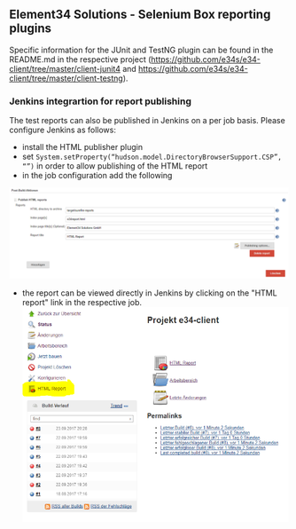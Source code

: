 ## Element34 Solutions - Selenium Box reporting plugins

Specific information for the JUnit and TestNG plugin can be found in the README.md in the respective project (https://github.com/e34s/e34-client/tree/master/client-junit4 and https://github.com/e34s/e34-client/tree/master/client-testng). 

### Jenkins integrartion for report publishing
The test reports can also be published in Jenkins on a per job basis. Please configure Jenkins as follows: 

- install the HTML publisher plugin 
- set ``System.setProperty(“hudson.model.DirectoryBrowserSupport.CSP”, “”)`` in order to allow publishing of the HTML report 
- in the job configuration add the following  

![alt text](/images/html-publisher.PNG "HTML publisher setup")
  
- the report can be viewed directly in Jenkins by clicking on the "HTML report" link in the respective job. 
![alt text](/images/html-publisher-left.PNG "HTML publisher link")
